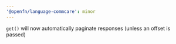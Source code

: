 ```yaml
---
'@openfn/language-commcare': minor
---
```


`get()` will now automatically paginate responses (unless an offset is passed)
